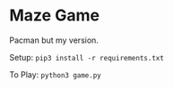 # Maze Game
Pacman but my version.

Setup:
`pip3 install -r requirements.txt`

To Play:
`python3 game.py`
